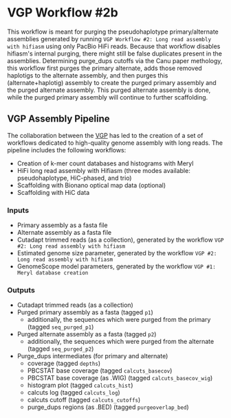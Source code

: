 # VGP Workflow #2b

This workflow is meant for purging the pseudohaplotype primary/alternate assemblies generated by running `VGP Workflow #2: Long read assembly with hifiasm` using only PacBio HiFi reads. Because that workflow disables hifiasm's internal purging, there might still be false duplicates present in the assemblies. Determining purge_dups cutoffs via the Canu paper methology, this workflow first purges the primary alternate, adds those removed haplotigs to the alternate assembly, and then purges this (alternate+haplotig) assembly to create the purged primary assembly and the purged alternate assembly. This purged alternate assembly is done, while the purged primary assembly will continue to further scaffolding. 

## VGP Assembly Pipeline

The collaboration between the [VGP](https://vertebrategenomesproject.org/) has led to the creation of a set of workflows dedicated to high-quality genome assembly with long reads. The pipeline includes the following workflows:
-   Creation of k-mer count databases and histograms with Meryl
-   HiFi long read assembly with Hifiasm (three modes available: pseudohaplotype, HiC-phased, and trio)
-   Scaffolding with Bionano optical map data (optional)
-   Scaffolding with HiC data


### Inputs

-   Primary assembly as a fasta file
-   Alternate assembly as a fasta file
-   Cutadapt trimmed reads (as a collection), generated by the workflow `VGP #2: Long read assembly with hifiasm`
-   Estimated genome size parameter, generated by the workflow `VGP #2: Long read assembly with hifiasm`
-   GenomeScope model parameters, generated by the workflow `VGP #1: Meryl database creation`

### Outputs

-   Cutadapt trimmed reads (as a collection)
-   Purged primary assembly as a fasta (tagged `p1`)
    -   additionally, the sequences which were purged from the primary (tagged `seq_purged_p1`)
-   Purged alternate assembly as a fasta (tagged `p2`)
    -   additionally, the sequences which were purged from the alternate (tagged `seq_purged_p2`)
-   Purge_dups intermediates (for primary and alternate)
    -   coverage (tagged `depths`)
    -   PBCSTAT base coverage  (tagged `calcuts_basecov`)
    -   PBCSTAT base coverage (as .WIG) (tagged `calcuts_basecov_wig`)
    -   histogram plot (tagged `calcuts_hist`)
    -   calcuts log (tagged `calcuts_log`)
    -   calcuts cutoff (tagged `calcuts_cutoffs`)
    -   purge_dups regions (as .BED) (tagged `purgeoverlap_bed`)

